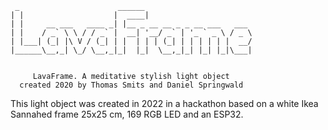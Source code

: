 
	 _                      ______                        
	| |                    |  ____|                       
	| |     __ ___   ____ _| |__ _ __ __ _ _ __ ___   ___ 
	| |    / _` \ \ / / _` |  __| '__/ _` | '_ ` _ \ / _ \
	| |___| (_| |\ V / (_| | |  | | | (_| | | | | | |  __/
	|______\__,_| \_/ \__,_|_|  |_|  \__,_|_| |_| |_|\___|
	
	
	     LavaFrame. A meditative stylish light object
	  created 2020 by Thomas Smits and Daniel Springwald
   
This light object was created in 2022 in a hackathon based on 
a white Ikea Sannahed frame 25x25 cm, 169 RGB LED and an ESP32.